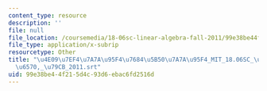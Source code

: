 ```yaml
---
content_type: resource
description: ''
file: null
file_location: /coursemedia/18-06sc-linear-algebra-fall-2011/99e38be44f215d4c93d6ebac6fd2516d_4e097ef47a7a95f476845b507a7a95f4_MIT_18.06SC_7ebf60274ee36570-_79cb_2011.vtt
file_type: application/x-subrip
resourcetype: Other
title: "\u4E09\u7EF4\u7A7A\u95F4\u7684\u5B50\u7A7A\u95F4_MIT_18.06SC_\u7EBF\u6027\u4EE3\
  \u6570,_\u79CB_2011.srt"
uid: 99e38be4-4f21-5d4c-93d6-ebac6fd2516d
---
```


